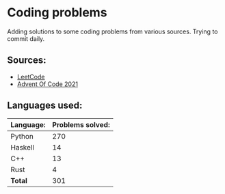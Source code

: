 # Coding problems
Adding solutions to some coding problems from various sources. Trying to commit daily. 

## Sources:

- [LeetCode](https://leetcode.com/)
- [Advent Of Code 2021](https://adventofcode.com/)

## Languages used:

| Language: | Problems solved: |
| --------- | ---------------- |
| Python    | 270              |
| Haskell   | 14               |
| C++       | 13               |
| Rust      | 4                |
| **Total** | 301              |

